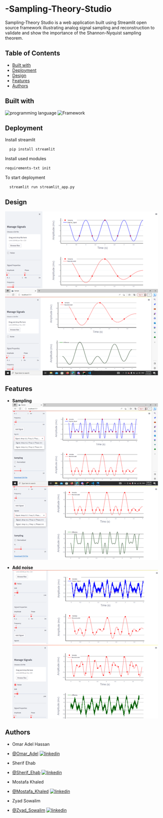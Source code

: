# -Sampling-Theory-Studio
 Sampling-Theory Studio is a web application built using Streamlit open source framework illustrating analog signal sampling and reconstruction to validate and show the importance of the Shannon-Nyquist sampling theorem.
## Table of Contents

- [Built with](#Built-with)
- [Deployment](#Deployment)
- [Design](#Design)
- [Features](#Features)
- [Authors](#Authors)

## Built with

![programming language](https://img.shields.io/badge/programmig%20language-Python-red)
![Framework](https://img.shields.io/badge/Framework-Streamlit-blue)

## Deployment

 Install streamlit

```bash
  pip install streamlit
```
Install used modules

```bash
requirements-txt init
```
To start deployment 
```bash
  streamlit run streamlit_app.py
```
## Design
![main widow](./images/Sampling_0.png)
![main widow](./images/Sampling_1.png)

## Features
* **Sampling**
![main widow](./images/Features_0.png)
![main widow](./images/Features_1.png)

* **Add noise**
![Add noise](./images/Noise_0.png)
![Add noise](./images/Noise_1.png)


## Authors
- Omar Adel Hassan
-  [@Omar_Adel](https://github.com/omar-adel1)
[![linkedin](https://img.shields.io/badge/linkedin-0A66C2?style=for-the-badge&logo=linkedin&logoColor=white)](https://www.linkedin.com/in/omar-adel-59b707231/)

- Sherif Ehab
- [@Sherif_Ehab](https://github.com/SharifEhab)
[![linkedin](https://img.shields.io/badge/linkedin-0A66C2?style=for-the-badge&logo=linkedin&logoColor=white)](https://www.linkedin.com/in/sharif-elmasry-b167a3252/)

- Mostafa Khaled
- [@Mostafa_Khaled](https://github.com/MostafaDarwish93)
[![linkedin](https://img.shields.io/badge/linkedin-0A66C2?style=for-the-badge&logo=linkedin&logoColor=white)](https://www.linkedin.com/in/mostafa-darwish-75a29225b/)

- Zyad Sowalim
- [@Zyad_Sowalim](https://github.com/Zyadsowilam)
[![linkedin](https://img.shields.io/badge/linkedin-0A66C2?style=for-the-badge&logo=linkedin&logoColor=white)](https://www.linkedin.com/in/zyad-sowilam-798209228/)
